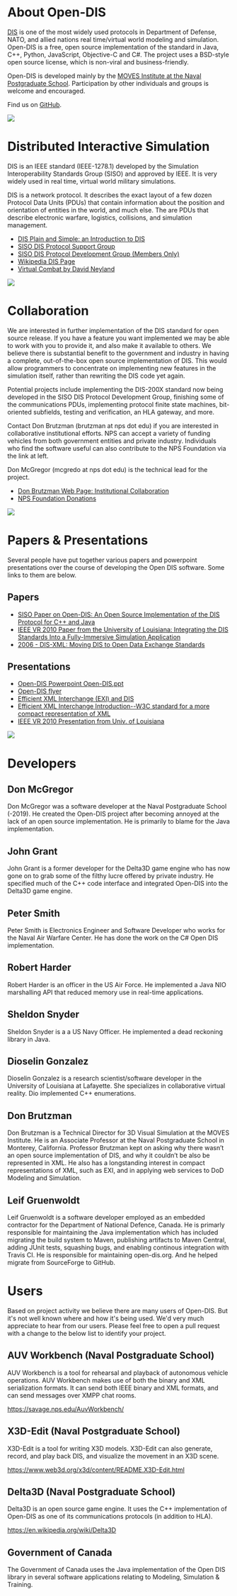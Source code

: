 # About Open-DIS

[DIS](https://en.wikipedia.org/wiki/Distributed_Interactive_Simulation) is one of the most widely used protocols in Department of Defense, NATO, and allied nations real time/virtual world modeling and simulation. Open-DIS is a free, open source implementation of the standard in Java, C++, Python, JavaScript, Objective-C and C#.  The project uses a BSD-style open source license, which is non-viral and business-friendly.

Open-DIS is developed mainly by the [MOVES Institute at the Naval Postgraduate School](https://movesinstitute.nps.edu). Participation by other individuals and groups is welcome and encouraged.

Find us on [GitHub](https://github.com/open-dis).

![](shapeimage_1.png)

# Distributed Interactive Simulation

DIS is an IEEE standard (IEEE-1278.1) developed by the Simulation Interoperability Standards Group (SISO) and approved by IEEE. It is very widely used in real time, virtual world military simulations. 

DIS is a network protocol. It describes the exact layout of a few dozen Protocol Data Units (PDUs) that contain information about the position and orientation of entities in the world, and much else. The are PDUs that describe electronic warfare, logistics, collisions, and simulation management.

* [DIS Plain and Simple: an Introduction to DIS](https://www.google.ca/url?sa=t&rct=j&q=&esrc=s&source=web&cd=1&ved=0ahUKEwjQs8HsoPvVAhVi4IMKHZHyC_cQFggoMAA&url=https%3A%2F%2Fwww.sisostds.org%2FDigitalLibrary.aspx%3FCommand%3DCore_Download%26EntryId%3D29302&usg=AFQjCNHbhiBCVmEDrTaWZBD2tFUWKg4yVw)
* [SISO DIS Protocol Support Group](https://www.sisostds.org/StandardsActivities/SupportGroups/DISRPRFOMPSG.aspx)
* [SISO DIS Protocol Development Group (Members Only)](http://www.sisostds.org/index.php?tg=articles&idx=More&topics=22&article=44)
* [Wikipedia DIS Page](http://en.wikipedia.org/wiki/Distributed_Interactive_Simulation)
* [Virtual Combat by David Neyland](http://www.amazon.com/Virtual-Combat-Distributed-Interactive-Simulation/dp/0811731251/ref=pd_bbs_sr_1?ie=UTF8&s=books&qid=1236275434&sr=8-1)

![](B52.png)

# Collaboration

We are interested in further implementation of the DIS standard for open source release. If you have a feature you want implemented we may be able to work with you to provide it, and also make it available to others.  We believe there is substantial benefit to the government and industry in having a complete, out-of-the-box open source implementation of DIS. This would allow programmers to concentrate on implementing new features in the simulation itself, rather than rewriting the DIS code yet again. 

Potential projects include implementing the DIS-200X standard now being developed in the SISO DIS Protocol Development Group, finishing some of the communications PDUs, implementing protocol finite state machines, bit-oriented subfields, testing and verification, an HLA gateway, and more.

Contact Don Brutzman (brutzman at nps dot edu) if you are interested in collaborative institutional efforts. NPS can accept a variety of funding vehicles from both government entities and private industry. Individuals who find the software useful can also contribute to the NPS Foundation via the link at left. 

Don McGregor (mcgredo at nps dot edu) is the technical lead for the project.

* [Don Brutzman Web Page: Institutional Collaboration](http://faculty.nps.edu/brutzman/brutzman.html)
* [NPS Foundation Donations](http://www.npsfoundation.org/donate)

![](GOLDENGATE.png)

# Papers & Presentations

Several people have put together various papers and powerpoint presentations over the course of developing the Open DIS software. Some links to them are below.

## Papers

* [SISO Paper on Open-DIS: An Open Source Implementation of the DIS Protocol for C++ and Java](papers/SisoDISPaper.pdf)
* [IEEE VR 2010 Paper from the University of Louisiana: Integrating the DIS Standards Into a Fully-Immersive Simulation Application](papers/searis_paper40-1.pdf)
* [2006 - DIS-XML: Moving DIS to Open Data Exchange Standards](papers/DIS-XML_Moving_DIS_to_Open_Data_Exchange_Standards.pdf)

## Presentations

* [Open-DIS Powerpoint Open-DIS.ppt](presentations/Open-DIS.ppt)
* [Open-DIS flyer](presentations/Open-DIS-flyer.pdf)
* [Efficient XML Interchange (EXI) and DIS](presentations/ExiComparisions.ppt)
* [Efficient XML Interchange Introduction--W3C standard for a more compact representation of XML](presentations/ExiLecture.ppt)
* [IEEE VR 2010 Presentation from Univ. of Louisiana](presentations/SEARIS2010-1.pdf)

![](shapeimage_2.png)

# Developers

## Don McGregor

Don McGregor was a software developer at the Naval Postgraduate School (-2019). He created the Open-DIS project after becoming annoyed at the lack of an open source implementation. He is primarily to blame for the Java implementation.

## John Grant

John Grant is a former developer for the Delta3D game engine who has now gone on to grab some of the filthy lucre offered by private industry. He specified much of the C++ code interface and integrated Open-DIS into the Delta3D game engine.

## Peter Smith

Peter Smith is Electronics Engineer and Software Developer who works for the Naval Air Warfare Center.  He has done the work on the C# Open DIS implementation.

## Robert Harder

Robert Harder is an officer in the US Air Force. He implemented a Java NIO marshalling API that reduced memory use in real-time applications.

## Sheldon Snyder

Sheldon Snyder is a a US Navy Officer. He implemented a dead reckoning library in Java.

## Dioselin Gonzalez

Dioselin Gonzalez is a research scientist/software developer in the University of Louisiana at Lafayette. She specializes in collaborative virtual reality. Dio implemented C++ enumerations.

## Don Brutzman

Don Brutzman is a Technical Director for 3D Visual Simulation at the MOVES Institute. He is an Associate Professor at the Naval Postgraduate School in Monterey, California. Professor Brutzman kept on asking why there wasn’t an open source implementation of DIS, and why it couldn’t be also be represented in XML. He also has a longstanding interest in compact representations of XML, such as EXI, and in applying web services to DoD Modeling and Simulation.

## Leif Gruenwoldt

Leif Gruenwoldt is a software developer employed as an embedded contractor for the Department of National Defence, Canada. He is primarly responsible for maintaining the Java implementation which has included migrating the build system to Maven, publishing artifacts to Maven Central, adding JUnit tests, squashing bugs, and enabling continous integration with Travis CI. He is responsible for maintaining open-dis.org. And he helped migrate from SourceForge to GitHub. 

# Users

Based on project activity we believe there are many users of Open-DIS. But it's not well known where and how it's being used. We'd very much appreciate to hear from our users. Please feel free to open a pull request with a change to the below list to identify your project.

## AUV Workbench (Naval Postgraduate School)

AUV Workbench is a tool for rehearsal and playback of autonomous vehicle operations. AUV Workbench makes use of both the binary and XML serialization formats. It can send both IEEE binary and XML formats, and can send messages over XMPP chat rooms.

https://savage.nps.edu/AuvWorkbench/
 
## X3D-Edit (Naval Postgraduate School)

X3D-Edit is a tool for writing X3D models. X3D-Edit can also generate, record, and play back DIS, and visualize the movement in an X3D scene.

https://www.web3d.org/x3d/content/README.X3D-Edit.html

## Delta3D (Naval Postgraduate School)

Delta3D is an open source game engine. It uses the C++ implementation of Open-DIS as one of its communications protocols (in addition to HLA).

https://en.wikipedia.org/wiki/Delta3D

## Government of Canada

The Government of Canada uses the Java implementation of the Open DIS library in several software applications relating to Modeling, Simulation & Training.
